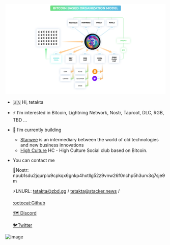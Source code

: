 ![image](https://github.com/tetakta/1111/blob/b60fc36b1e8b84f60d12d9d968c0eee0ffeadfc0/img/BBO%20model.png)


- 🇺🇦 Hi, tetakta
- ⚡️ I’m interested in Bitcoin, Lightning Network, Nostr, Taproot, DLC, RGB, TBD ...
- 🌵 I’m currently building
  - [Starwee](https://github.com/Bitcoin-Based/starwee) is an intermediary between the world of old technologies and new business innovations
  - [High Culture](https://high-culture.club/) HC - High Culture Social club based on Bitcoin.

-  You can contact me

    👾Nostr: npub1sdu2jqurplu9cpkqx6gnkp4hxtllg52z9vnw26f0nchp5h3urv3q7sje9m

    ⚡LNURL: tetakta@zbd.gg / tetakta@stacker.news / 

    [:octocat:Github](https://github.com//tetakta)
  
    [🗺️ Discord](@tetakta)

    [🐦Twitter](https://twitter.com/tetakta)

![image](https://github.com/tetakta/tetakta/blob/90f1a13d77e2f96b5876515c11692ed8c473f947/img/bitcoin%20power.png)
